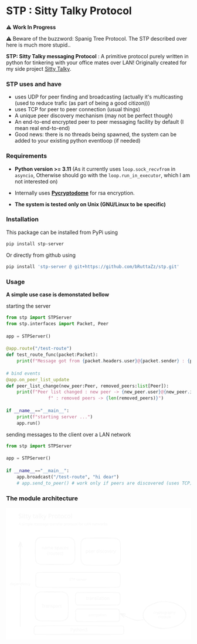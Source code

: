 # STP : Sitty Talky Protocol
⚠️ **Work In Progress**

⚠️ Beware of the buzzword: Spanig Tree Protocol. The STP described over here is much more stupid..

**STP: Sitty Talky messaging Protocol** : A primitive protocol purely written in python for tinkering with your office mates over LAN! Originally created for my side project [Sitty Talky](https://github.com/bruttaZz/sittytalky).


### STP uses and have

- uses UDP for peer finding and broadcasting (actually it's multicasting (used to reduce trafic (as part of being a good citizon)))
- uses TCP for peer to peer connection (usual things)
- A unique peer discovery mechanism (may not be perfect though)
- An end-to-end encrypted peer to peer messaging facility by default (I mean real end-to-end)
- Good news: there is no threads being spawned, the system can be added to your existing python eventloop (if needed)


### Requirements
- **Python version >= 3.11** (As it currently uses `loop.sock_recvfrom` in `asyncio`, Otherwise should go with the `loop.run_in_executor`, which I am not interested on)

- Internally uses **[Pycryptodome](https://pypi.org/project/pycryptodome/)** for rsa encryption.
- **The system is tested only on Unix (GNU/Linux to be specific)**

### Installation
This package can be installed from PyPi using
```sh
pip install stp-server
```

Or directly from github using 
```sh
pip install 'stp-server @ git+https://github.com/bRuttaZz/stp.git'
```


### Usage
**A simple use case is demonstated bellow**

starting the server
```py
from stp import STPServer
from stp.interfaces import Packet, Peer

app = STPServer()

@app.route("/test-route")
def test_route_func(packet:Packet):
    print(f"Message got from {packet.headers.user}@{packet.sender} : {packet.data}")

# bind events
@app.on_peer_list_update
def peer_list_change(new_peer:Peer, removed_peers:list[Peer]):
    print(f"Peer list changed : new peer -> {new_peer.user}@{new_peer.ip}" +
                f" : removed peers -> {len(removed_peers)}")
    
if __name__=="__main__":
    print(f"starting server ...")
    app.run()
```

sending messages to the client over a LAN network
```py
from stp import STPServer

app = STPServer()
    
if __name__=="__main__":
    app.broadcast("/test-route", "hi dear")
    # app.send_to_peer() # work only if peers are discovered (uses TCP)
```

### The module architecture

<img src="./.assets/stp.excalidraw.svg">


